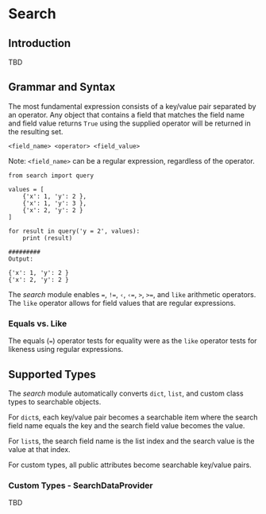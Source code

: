 Search
======

## Introduction

TBD

## Grammar and Syntax

The most fundamental expression consists of a key/value pair separated by an operator.  Any object that contains a field that matches the field name and field value returns `True` using the supplied operator will be returned in the resulting set. 

```<field_name> <operator> <field_value>```

Note: `<field_name>` can be a regular expression, regardless of the operator.

```
from search import query

values = [
    {'x': 1, 'y': 2 },
    {'x': 1, 'y': 3 },
    {'x': 2, 'y': 2 }
]

for result in query('y = 2', values):
    print (result)

#########
Output:

{'x': 1, 'y': 2 }
{'x': 2, 'y': 2 }
```

The _search_ module enables `=`, `!=`, `‹`, `‹=`, `>`, `>=`, and `like` arithmetic operators.  The `like` operator allows for field values that are regular expressions.

### Equals vs. Like
The equals (`=`) operator tests for equality were as the `like` operator tests for likeness using regular expressions.


## Supported Types

The _search_ module automatically converts `dict`, `list`, and custom class types to searchable objects.  

For `dict`s, each key/value pair becomes a searchable item where the search field name equals the key and the search field value becomes the value.

For `list`s, the search field name is the list index and the search value is the value at that index.

For custom types, all public attributes become searchable key/value pairs.

### Custom Types - SearchDataProvider

TBD
